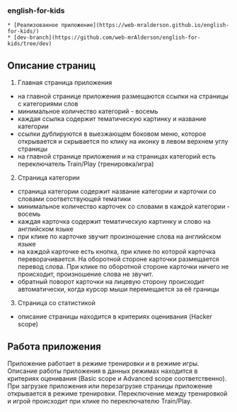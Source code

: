 ### english-for-kids

    * [Реализованное приложение](https://web-mralderson.github.io/english-for-kids/)
    * [dev-branch](https://github.com/web-mrAlderson/english-for-kids/tree/dev)

## Описание страниц

1. Главная страница приложения
* на главной странице приложения размещаются ссылки на страницы с категориями слов
* минимальное количество категорий - восемь
* каждая ссылка содержит тематическую картинку и название категории
* ссылки дублируются в выезжающем боковом меню, которое открывается и скрывается по клику на иконку в левом верхнем углу страницы
* на главной странице приложения и на страницах категорий есть переключатель Train/Play (тренировка/игра)

  

2. Страница категории 
* страница категории содержит название категории и карточки со словами соответствующей тематики 
* минимальное количество карточек со словами в каждой категории - восемь   
* каждая карточка содержит тематическую картинку и слово на английском языке  
* при клике по карточке звучит произношение слова на английском языке  
* на каждой карточке есть кнопка, при клике по которой карточка переворачивается. На оборотной стороне карточки размещается перевод слова. При клике по оборотной стороне карточки ничего не происходит, произношение слова не звучит.
* обратный поворот карточки на лицевую сторону происходит автоматически, когда курсор мыши перемещается за её границы

3. Страница со статистикой 
* описание страницы находится в критериях оценивания (Hacker scope)

## Работа приложения

Приложение работает в режиме тренировки и в режиме игры.  
Описание работы приложения в данных режимах находится в критериях оценивания (Basic scope и Advanced scope соответственно).
При загрузке приложения или перезагрузке страницы приложение открывается в режиме тренировки.
Переключение между тренировкой и игрой происходит при клике по переключателю Train/Play. 
